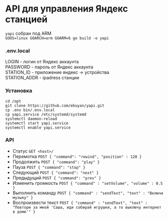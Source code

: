 <h1>API для управления Яндекс станцией</h1>

`yapi` собран под ARM \
`GOOS=linux GOARCH=arm GOARM=6 go build -o yapi`

<h3>.env.local</h3>

LOGIN - логин от Яндекс аккаунта \
PASSWORD - пароль от Яндекс аккаунта \
STATION_ID - приложение яндекс -> устройства \
STATION_ADDR - ipadress станции

<h3>Установка</h3>

`cd /opt` \
`git clone https://github.com/ebuyan/yapi.git` \
`cp .env bin/.env.local` \
`cp yapi.service /etc/systemd/systemd` \
`systemctl daemon-reload` \
`systemctl start yapi.service` \
`systemctl enable yapi.service`

<h3>API</h3>

- Статус `GET <host>/`
- Перемотка `POST {
    "command": "rewind",
    "position" : 120
}`
- Продолжить `POST {
    "command": "play"
}`
- Пауза `POST {
    "command": "stop"
}`
- Следующий `POST {
    "command": "next"
}`
- Предыдущий `POST {
    "command": "prev"
}`
- Изменить громкость `POST {
    "command" : "setVolume",
	"volume" : 0.5
}`
- Выполнить команду `POST {
    "command" : "sendText",
	"text" : "Включи музыку"
}`
- Воспроизвести текст `POST {
    "command" : "sendText",
	"text" : "Повтори за мной 'Саша, иди собирай игрушки, а то выключу интернет в доме'"
}`
